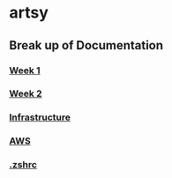 # artsy

## Break up of Documentation

### [Week 1](https://github.com/patrinoua/artsy/blob/main/onboarding-week1.md)

### [Week 2](https://github.com/patrinoua/artsy/blob/main/onboarding-week2.md)

### [Infrastructure](https://github.com/patrinoua/artsy/blob/main/infrastructure.md)

### [AWS](https://github.com/patrinoua/artsy/blob/main/aws)

### [.zshrc](https://github.com/patrinoua/artsy/blob/main/.zshrc)

